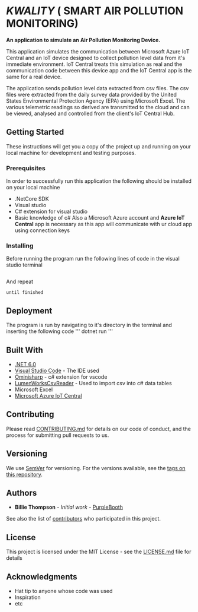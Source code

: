 # *KWALITY* ( SMART AIR POLLUTION MONITORING)

**An application to simulate an Air Pollution Monitoring Device.**

This application simulates the communication between Microsoft Azure IoT Central and an IoT device designed to collect pollution level data from it's immediate environment. IoT Central treats this simulation as real and the communication code between this device app and the IoT Central app is the same for a real device.

The application sends pollution level data extracted from csv files. The csv files were extracted from the daily survey data provided by the United States Environmental Protection Agency (EPA) using Microsoft Excel.
The various telemetric readings so derived are transmitted to the cloud and can be viewed, analysed and controlled from the client's IoT Central Hub.

## Getting Started

These instructions will get you a copy of the project up and running on your local machine for development and testing purposes.

### Prerequisites

In order to successfully run this application the following should be installed on your local machine

* .NetCore SDK
* Visual studio
* C# extension for visual studio
* Basic knowledge of c#
Also a Microsoft Azure account and **Azure IoT Central** app is necessary as this app will communicate with ur cloud app using connection keys 

### Installing

Before running the program run the following lines of code in the visual studio terminal
```

```

And repeat

```
until finished
```

## Deployment
The program is run by navigating to it's directory in the terminal and inserting the following code
'''
dotnet run 
'''

## Built With

* [.NET 6.0](https://dotnet.microsoft.com/download/visual-studio-sdks)
* [Visual Studio Code](https://visualstudio.microsoft.com/downloads/) - The IDE used
* [Ominisharp](https://marketplace.visualstudio.com/items?itemName=ms-dotnettools.csharp) - c# extension for vscode
* [LumenWorksCsvReader](https://www.nuget.org/packages/LumenWorksCsvReader/) - Used to import csv into c# data tables
* Microsoft Excel
* [Microsoft Azure IoT Central](https://azure.microsoft.com/en-us/services/iot-central/)

## Contributing

Please read [CONTRIBUTING.md](https://gist.github.com/PurpleBooth/b24679402957c63ec426) for details on our code of conduct, and the process for submitting pull requests to us.

## Versioning

We use [SemVer](http://semver.org/) for versioning. For the versions available, see the [tags on this repository](https://github.com/your/project/tags). 

## Authors

* **Billie Thompson** - *Initial work* - [PurpleBooth](https://github.com/PurpleBooth)

See also the list of [contributors](https://github.com/your/project/contributors) who participated in this project.

## License

This project is licensed under the MIT License - see the [LICENSE.md](LICENSE.md) file for details

## Acknowledgments

* Hat tip to anyone whose code was used
* Inspiration
* etc
